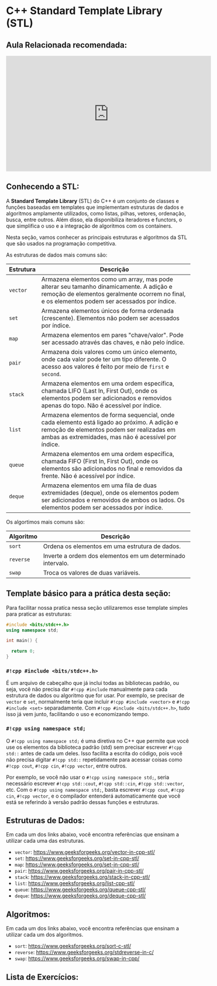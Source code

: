 # C++ Standard Template Library (STL)

## Aula Relacionada recomendada:

<iframe width="560" height="315" src="https://www.youtube.com/embed/beHruxE8D0M?si=gQICcS7_hceNuraj" title="YouTube video player" frameborder="0" allow="accelerometer; autoplay; clipboard-write; encrypted-media; gyroscope; picture-in-picture; web-share" referrerpolicy="strict-origin-when-cross-origin" allowfullscreen></iframe>

## Conhecendo a STL:
A **Standard Template Library** (STL) do C++ é um conjunto de classes e funções baseadas em templates que implementam estruturas de dados e algoritmos amplamente utilizados, como listas, pilhas, vetores, ordenação, busca, entre outros. Além disso, ela disponibiliza iteradores e functors, o que simplifica o uso e a integração de algoritmos com os containers.

Nesta seção, vamos conhecer as principais estruturas e algoritmos da STL que são usados na programação competitiva.

As estruturas de dados mais comuns são:

| Estrutura   | Descrição                            |
| ----------- | ------------------------------------ |
| `vector`    |      Armazena elementos como um array, mas pode alterar seu tamanho dinamicamente. A adição e remoção de elementos geralmente ocorrem no final, e os elementos podem ser acessados por índice.  |
| `set`       |      Armazena elementos únicos de forma ordenada (crescente). Elementos não podem ser acessados por índice. |
| `map`       |  Armazena elementos em pares "chave/valor". Pode ser acessado através das chaves, e não pelo índice. |
| `pair`     |      Armazena dois valores como um único elemento, onde cada valor pode ter um tipo diferente. O acesso aos valores é feito por meio de `first` e `second`. |
| `stack`     |      Armazena elementos em uma ordem específica, chamada LIFO (Last In, First Out), onde os elementos podem ser adicionados e removidos apenas do topo. Não é acessível por índice. |
| `list`      |      Armazena elementos de forma sequencial, onde cada elemento está ligado ao próximo. A adição e remoção de elementos podem ser realizadas em ambas as extremidades, mas não é acessível por índice. |
| `queue`     |      Armazena elementos em uma ordem específica, chamada FIFO (First In, First Out), onde os elementos são adicionados no final e removidos da frente. Não é acessível por índice. |
| `deque`     |      Armazena elementos em uma fila de duas extremidades (deque), onde os elementos podem ser adicionados e removidos de ambos os lados. Os elementos podem ser acessados por índice. |


Os algortimos mais comuns são:

| Algoritmo      | Descrição                          |
| ----------- | ------------------------------------ |
| `sort`       | Ordena os elementos em uma estrutura de dados.  |
| `reverse`       | Inverte a ordem dos elementos em um determinado intervalo. |
| `swap`    | Troca os valores de duas variáveis. |

## Template básico para a prática desta seção:

Para facilitar nossa pratíca nessa seção utilizaremos esse template simples
para praticar as estruturas:

```cpp title="template.cpp"
#include <bits/stdc++.h>
using namespace std;

int main() {

  return 0;
}
```

### `#!cpp #include <bits/stdc++.h>`
É um arquivo de cabeçalho que já inclui todas as bibliotecas padrão, ou seja, você não precisa dar `#!cpp #include` manualmente para cada estrutura de dados ou algoritmo que for usar. Por exemplo, se precisar de `vector` e `set`, normalmente teria que incluir `#!cpp #include <vector>` e `#!cpp #include <set>` separadamente. Com `#!cpp #include <bits/stdc++.h>`, tudo isso já vem junto, facilitando o uso e economizando tempo.

### `#!cpp using namespace std;`
O `#!cpp using namespace std;` é uma diretiva no C++ que permite que você use os elementos da biblioteca padrão (std) sem precisar escrever `#!cpp std::` antes de cada um deles. Isso facilita a escrita do código, pois você não precisa digitar `#!cpp std::` repetidamente para acessar coisas como `#!cpp cout`, `#!cpp cin`, `#!cpp vector`, entre outros.

Por exemplo, se você não usar o `#!cpp using namespace std;`, seria necessário escrever `#!cpp std::cout`, `#!cpp std::cin`, `#!cpp std::vector`, etc. Com o `#!cpp using namespace std;`, basta escrever `#!cpp cout`, `#!cpp cin`, `#!cpp vector`, e o compilador entenderá automaticamente que você está se referindo à versão padrão dessas funções e estruturas.

## Estruturas de Dados:
Em cada um dos links abaixo, você encontra referências que ensinam a utilizar cada uma das estruturas.

- ``vector``: <https://www.geeksforgeeks.org/vector-in-cpp-stl/>
- ``set``: <https://www.geeksforgeeks.org/set-in-cpp-stl/>
- ``map``: <https://www.geeksforgeeks.org/set-in-cpp-stl/>
- ``pair``: <https://www.geeksforgeeks.org/pair-in-cpp-stl/>
- ``stack``: <https://www.geeksforgeeks.org/stack-in-cpp-stl/>
- ``list``: <https://www.geeksforgeeks.org/list-cpp-stl/>
- ``queue``: <https://www.geeksforgeeks.org/queue-cpp-stl/>
- ``deque``:  <https://www.geeksforgeeks.org/deque-cpp-stl/>

## Algoritmos:
Em cada um dos links abaixo, você encontra referências que ensinam a utilizar cada um dos algoritmos.

- ``sort``: <https://www.geeksforgeeks.org/sort-c-stl/>
- ``reverse``: <https://www.geeksforgeeks.org/stdreverse-in-c/>
- ``swap``: <https://www.geeksforgeeks.org/swap-in-cpp/>

## Lista de Exercícios:
